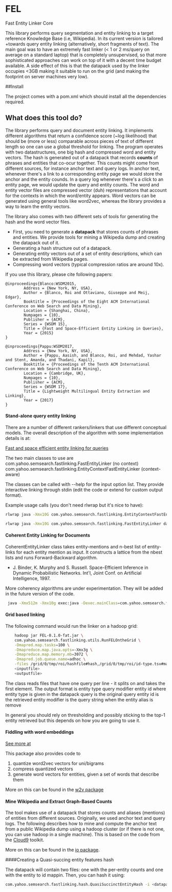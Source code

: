 # FEL
Fast Entity Linker Core

This library performs query segmentation and entity linking to a target reference Knowledge Base (i.e, Wikipedia). In its current version is tailored
+towards query entity linking (alternatively, short fragments of text). The main goal was to have an extremely fast linker
 (< 1 or 2 ms/query on average on a standard laptop) that is completely unsupervised, so that more sophisticated approaches can work on top of it with a decent time budget available. A side effect of this is that the datapack used by the linker
occupies <3GB making it suitable to run on the grid (and making the footprint on server machines very low).

##Install

The project comes with a pom.xml which should install all the dependencies required.

## What does this tool do?
The library performs query and document entity linking. It implements different algorithms that return a confidence score (~log likelihood)
that should be (more or less) comparable across pieces of text of different length so one can use a global threshold for linking. The program operates
with two datastructures, one big hash and compressed word and entity vectors. The hash is generated out of a datapack that records __counts__ of
phrases and entities that co-ocur together. This counts might come from different sources, for instance anchor text and query logs. In anchor
text, whenever there's a link to a corresponding entity page we would store the anchor and the entity counds. In a query log whenever there's a
click to an entity page, we would update the query and entity counts. The word and entity vector files are compressed vector (duh) representations
that account for the contexts in which the word/entity appears. Word vectors can be generated using general tools like word2vec, whereas the library
provides a way to learn the entity vectors.

The library also comes with two different sets of tools for generating the hash and the word vector files.
* First, you need to generate a __datapack__ that stores counts of phrases and entities. We provide tools for mining a Wikipedia dump and creating the datapack out of it.
* Generating a hash structure out of a datapack.
* Generating entity vectors out of a set of entity descriptions, which can be extracted from Wikipedia pages.
* Compressing word vectors (typical compression ratios are around 10x).

If you use this library, please cite following papers:
    
    @inproceedings{Blanco:WSDM2015,
            Address = {New York, NY, USA},
            Author = {Blanco, Roi and Ottaviano, Giuseppe and Meij, Edgar},
            Booktitle = {Proceedings of the Eight ACM International Conference on Web Search and Data Mining},
            Location = {Shanghai, China},
            Numpages = {10},
            Publisher = {ACM},
            Series = {WSDM 15},
            Title = {Fast and Space-Efficient Entity Linking in Queries},
            Year = {2015}
    }
    
    @inproceedings{Pappu:WSDM2017,
            Address = {New York, NY, USA},
            Author = {Pappu, Aasish, and Blanco, Roi, and Mehdad, Yashar and Stent, Amanda, and Thadani, Kapil},
            Booktitle = {Proceedings of the Tenth ACM International Conference on Web Search and Data Mining},
            Location = {Cambridge, UK},
            Numpages = {10},
            Publisher = {ACM},
            Series = {WSDM 17},
            Title = {Lightweight Multilingual Entity Extraction and Linking},
            Year = {2017}
    }


#### Stand-alone query entity linking

There are a number of different rankers/linkers that use different conceptual models. The overall description of the algorithm with some implementation details is at:

[Fast and space efficient entity linking for queries](http://www.dc.fi.udc.es/~roi/publications/wsdm2015.pdf)

The two main classes to use are 
com.yahoo.semsearch.fastlinking.FastEntityLinker (no context)
com.yahoo.semsearch.fastlinking.EntityContextFastEntityLinker (context-aware)

The classes can be called with --help for the input option list.
They provide interactive linking through stdin (edit the code or extend for custom output format).

Example usage calls (you don't need rlwrap but it's nice to have):
```bash
rlwrap java -Xmx10G com.yahoo.semsearch.fastlinking.EntityContextFastEntityLinker -h data/alias.hash -u data/PHRASE.model -e data/ENTITIES.PHRASE.model

rlwrap java -Xmx10G com.yahoo.semsearch.fastlinking.FastEntityLinker data/alias.hash
```

#### Coherent Entity Linking for Documents

CoherentEntityLinker class takes entity-mentions and n-best list of entity-links for each entity mention as input. It constructs a lattice from the nbest lists  and runs Forward-Backward algorithm.
 * J. Binder, K. Murphy and S. Russell. Space-Efficient Inference in Dynamic Probabilistic Networks. Int'l, Joint Conf. on Artificial Intelligence, 1997.

More coherency algorithms  are under experimentation. They will be added in the future version of the code. 

```bash
 java -Xmx512m -Xmx10g exec:java -Dexec.mainClass=com.yahoo.semsearch.fastlinking.CoherentEntityLinker -Dexec.args="enwiki.wiki2vec.d300.compressed data/alias.hash data/ENTITIES.PHRASE.model data/PHRASE.model"  -Dexec.classpathScope=compile
```

#### Grid based linking
The following command would run the linker on a hadoop grid:
```bash
    hadoop jar FEL-0.1.0-fat.jar \
    com.yahoo.semsearch.fastlinking.utils.RunFELOntheGrid \
    -Dmapred.map.tasks=100 \
    -Dmapreduce.map.java.opts=-Xmx3g \
    -Dmapreduce.map.memory.mb=3072 \
    -Dmapred.job.queue.name=adhoc \
    -files /grid/0/tmp/roi/hashfile#hash,/grid/0/tmp/roi/id-type.tsv#mapping \
    <inputfile>
    <outputfile>
```
The class reads files that have one query per line - it splits on <TAB> and takes the first element.
The output format is
    entity type <TAB> query <TAB> modifier <TAB> entity id
where
entity type is given in the datapack
query is the original query
entity id is the retrieved entity
modifier is the query string when the entity alias is remove

In general you should rely on thresholding and possibly sticking to the top-1 entity retrieved but this depends on how you are going to use it.


#### Fiddling with word embeddings

[See more at](src/main/java/com/yahoo/semsearch/fastlinking/w2v/README.md)

This package also provides code to
  1. quantize word2vec vectors for uni/bigrams
  2. compress quantized vectors
  3. generate word vectors for entities, given a set of words that describe them

  More on this can be found in the [w2v package](src/main/java/com/yahoo/semsearch/fastlinking/w2v/README.md)


#### Mine Wikipedia and Extract Graph-Based Counts
The tool makes use of a datapack that stores counts and aliases (mentions) of entities from different sources. Originally,
we used anchor text and query logs. The following describes how to mine and compute the anchor text from a public Wikipedia dump using a hadoop cluster (or if
there is not one, you can use hadoop in a single machine). This is based on the code from the [Cloud9](https://lintool.github.io/Cloud9/) toolkit.

More on this can be found in the [io package](src/main/java/com/yahoo/semsearch/fastlinking/io/README.md).


####Creating a Quasi-succing entity features hash

The datapack will contain two files: one with the per-entity counts and one with the entity to id mappin. Then, you can hash it using:

```bash
com.yahoo.semsearch.fastlinking.hash.QuasiSuccinctEntityHash -i <datapack_file> -e <entity2id_file> -o <output_file>
```
